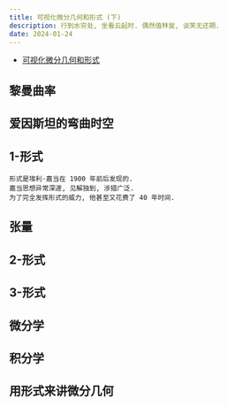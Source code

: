 ```yaml
---
title: 可视化微分几何和形式 (下)
description: 行到水穷处, 坐看云起时. 偶然值林叟, 谈笑无还期.
date: 2024-01-24
---
```


- [可视化微分几何和形式](https://book.douban.com/subject/36369485/)

## 黎曼曲率

## 爱因斯坦的弯曲时空

## 1-形式

```
形式是埃利·嘉当在 1900 年前后发现的.
嘉当思想异常深邃, 见解独到, 涉猎广泛.
为了完全发挥形式的威力, 他甚至又花费了 40 年时间.
```

## 张量

## 2-形式

## 3-形式

## 微分学

## 积分学

## 用形式来讲微分几何

